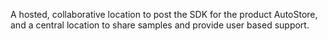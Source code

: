 A hosted, collaborative location to post the SDK for the product AutoStore, and a central location to share samples and provide user based support.
